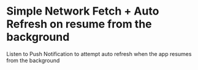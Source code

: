 #  Simple Network Fetch + Auto Refresh on resume from the background

Listen to Push Notification to attempt auto refresh when the app resumes from the background

